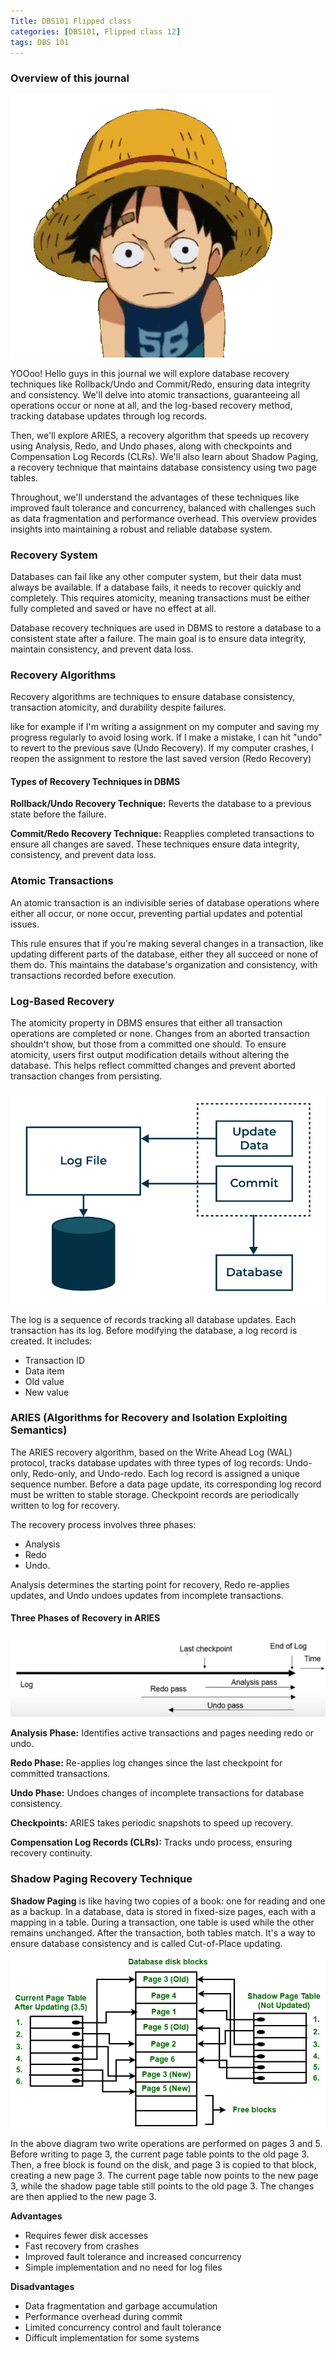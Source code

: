 ```yaml
---
Title: DBS101 Flipped class 
categories: [DBS101, Flipped class 12]
tags: DBS 101
---
```

### Overview of this journal 

![alt text](../Image/69be7e1f5343b7ebf9632ec5e554f1f6.gif)

YOOoo! Hello guys in this journal we will explore database recovery techniques like Rollback/Undo and Commit/Redo, ensuring data integrity and consistency. We'll delve into atomic transactions, guaranteeing all operations occur or none at all, and the log-based recovery method, tracking database updates through log records.

Then, we'll explore ARIES, a recovery algorithm that speeds up recovery using Analysis, Redo, and Undo phases, along with checkpoints and Compensation Log Records (CLRs). We'll also learn about Shadow Paging, a recovery technique that maintains database consistency using two page tables.

Throughout, we'll understand the advantages of these techniques like improved fault tolerance and concurrency, balanced with challenges such as data fragmentation and performance overhead. This overview provides insights into maintaining a robust and reliable database system.

###  Recovery System
Databases can fail like any other computer system, but their data must always be available. If a database fails, it needs to recover quickly and completely. This requires atomicity, meaning transactions must be either fully completed and saved or have no effect at all.

Database recovery techniques are used in DBMS to restore a database to a consistent state after a failure. The main goal is to ensure data integrity, maintain consistency, and prevent data loss.

### Recovery Algorithms
Recovery algorithms are techniques to ensure database consistency, transaction atomicity, and durability despite failures.

like for example if I'm writing a assignment on my computer and saving my progress regularly to avoid losing work. If I make a mistake, I can hit "undo" to revert to the previous save (Undo Recovery). If my computer crashes, I reopen the assignment to restore the last saved version (Redo Recovery)

#### Types of Recovery Techniques in DBMS
**Rollback/Undo Recovery Technique:** Reverts the database to a previous state before the failure.

**Commit/Redo Recovery Technique:** Reapplies completed transactions to ensure all changes are saved.
These techniques ensure data integrity, consistency, and prevent data loss.

### Atomic Transactions
An atomic transaction is an indivisible series of database operations where either all occur, or none occur, preventing partial updates and potential issues.

This rule ensures that if you're making several changes in a transaction, like updating different parts of the database, either they all succeed or none of them do. This maintains the database's organization and consistency, with transactions recorded before execution.

### Log-Based Recovery
The atomicity property in DBMS ensures that either all transaction operations are completed or none. Changes from an aborted transaction shouldn't show, but those from a committed one should. To ensure atomicity, users first output modification details without altering the database. This helps reflect committed changes and prevent aborted transaction changes from persisting.

![alt text](../Image/Log_Based_recovery-in-DBMS.png)

The log is a sequence of records tracking all database updates. Each transaction has its log. Before modifying the database, a log record is created. It includes:
- Transaction ID
- Data item
- Old value
- New value

### ARIES (Algorithms for Recovery and Isolation Exploiting Semantics)

The ARIES recovery algorithm, based on the Write Ahead Log (WAL) protocol, tracks database updates with three types of log records: Undo-only, Redo-only, and Undo-redo. Each log record is assigned a unique sequence number. Before a data page update, its corresponding log record must be written to stable storage. Checkpoint records are periodically written to log for recovery. 

The recovery process involves three phases: 
- Analysis
- Redo 
- Undo.
 
Analysis determines the starting point for recovery, Redo re-applies updates, and Undo undoes updates from incomplete transactions.

#### Three Phases of Recovery in ARIES

![alt text](../Image/ARIES.png)

**Analysis Phase:** Identifies active transactions and pages needing redo or undo.

**Redo Phase:** Re-applies log changes since the last checkpoint for committed transactions.

**Undo Phase:** Undoes changes of incomplete transactions for database consistency.

**Checkpoints:** ARIES takes periodic snapshots to speed up recovery.

**Compensation Log Records (CLRs):** Tracks undo process, ensuring recovery continuity.

### Shadow Paging Recovery Technique
**Shadow Paging** is like having two copies of a book: one for reading and one as a backup. In a database, data is stored in fixed-size pages, each with a mapping in a table. During a transaction, one table is used while the other remains unchanged. After the transaction, both tables match. It's a way to ensure database consistency and is called Cut-of-Place updating.

![alt text](../Image/shadowpaging.png)

In the above diagram two write operations are performed on pages 3 and 5. Before writing to page 3, the current page table points to the old page 3. Then, a free block is found on the disk, and page 3 is copied to that block, creating a new page 3. The current page table now points to the new page 3, while the shadow page table still points to the old page 3. The changes are then applied to the new page 3.

**Advantages**
- Requires fewer disk accesses
- Fast recovery from crashes
- Improved fault tolerance and increased concurrency
- Simple implementation and no need for log files

**Disadvantages**
- Data fragmentation and garbage accumulation
- Performance overhead during commit
- Limited concurrency control and fault tolerance
- Difficult implementation for some systems
